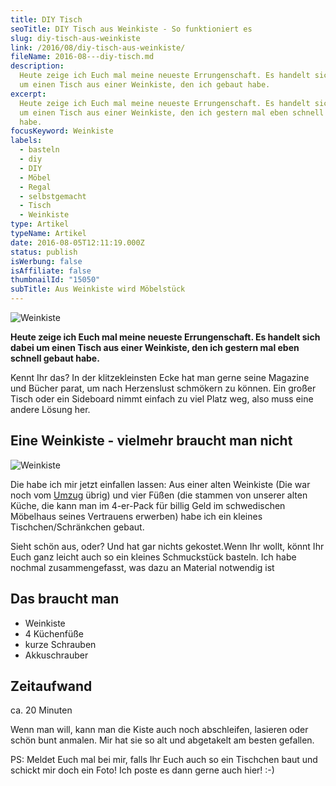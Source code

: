 ```yaml
---
title: DIY Tisch
seoTitle: DIY Tisch aus Weinkiste - So funktioniert es
slug: diy-tisch-aus-weinkiste
link: /2016/08/diy-tisch-aus-weinkiste/
fileName: 2016-08---diy-tisch.md
description:
  Heute zeige ich Euch mal meine neueste Errungenschaft. Es handelt sich dabei
  um einen Tisch aus einer Weinkiste, den ich gebaut habe.
excerpt:
  Heute zeige ich Euch mal meine neueste Errungenschaft. Es handelt sich dabei
  um einen Tisch aus einer Weinkiste, den ich gestern mal eben schnell gebaut
  habe.
focusKeyword: Weinkiste
labels:
  - basteln
  - diy
  - DIY
  - Möbel
  - Regal
  - selbstgemacht
  - Tisch
  - Weinkiste
type: Artikel
typeName: Artikel
date: 2016-08-05T12:11:19.000Z
status: publish
isWerbung: false
isAffiliate: false
thumbnailId: "15050"
subTitle: Aus Weinkiste wird Möbelstück
---
```


![Weinkiste](http://cardamonchai.com/wp-content/uploads/2016/08/28496347930_5c38653871_z-640x427.jpg "Ist er nicht schön, mein kleiner Tisch?")

<strong>Heute zeige ich Euch mal meine neueste Errungenschaft. Es handelt sich
dabei um einen Tisch aus einer Weinkiste, den ich gestern mal eben schnell
gebaut habe.</strong>

Kennt Ihr das? In der klitzekleinsten Ecke hat man gerne seine Magazine und
Bücher parat, um nach Herzenslust schmökern zu können. Ein großer Tisch oder ein
Sideboard nimmt einfach zu viel Platz weg, also muss eine andere Lösung her.

## Eine Weinkiste - vielmehr braucht man nicht

![Weinkiste](http://cardamonchai.com/wp-content/uploads/2016/08/28165933193_b5a9e0bc09_z.jpg "Gerade war es noch eine alte Weinkiste")

Die habe ich mir jetzt einfallen lassen: Aus einer alten Weinkiste (Die war noch
vom
<a href="http://cardamonchai.com/2016/05/an-die-elbe-wir-ziehen-um/">Umzug</a>
übrig) und vier Füßen (die stammen von unserer alten Küche, die kann man im
4-er-Pack für billig Geld im schwedischen Möbelhaus seines Vertrauens erwerben)
habe ich ein kleines Tischchen/Schränkchen gebaut.

Sieht schön aus, oder? Und hat gar nichts gekostet.Wenn Ihr wollt, könnt Ihr
Euch ganz leicht auch so ein kleines Schmuckstück basteln. Ich habe nochmal
zusammengefasst, was dazu an Material notwendig ist

## Das braucht man

<ul>
    <li>Weinkiste</li>
    <li>4 Küchenfüße</li>
    <li>kurze Schrauben</li>
    <li>Akkuschrauber</li>
</ul>

## Zeitaufwand

ca. 20 Minuten

Wenn man will, kann man die Kiste auch noch abschleifen, lasieren oder schön
bunt anmalen. Mir hat sie so alt und abgetakelt am besten gefallen.

PS: Meldet Euch mal bei mir, falls Ihr Euch auch so ein Tischchen baut und
schickt mir doch ein Foto! Ich poste es dann gerne auch hier! :-)

&nbsp;

